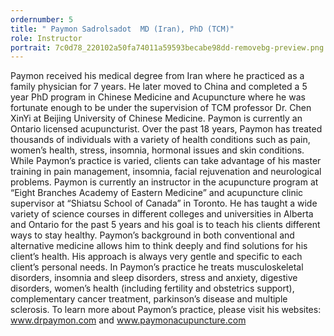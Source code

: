 ```yaml
---
ordernumber: 5
title: " Paymon Sadrolsadot  MD (Iran), PhD (TCM)"
role: Instructor
portrait: 7c0d78_220102a50fa74011a59593becabe98dd-removebg-preview.png
---
```

Paymon received his medical degree from Iran where he practiced as a family physician for 7 years. He later moved to China and completed a 5 year PhD program in Chinese Medicine and Acupuncture where he was fortunate enough to be under  the supervision of TCM professor Dr. Chen XinYi at Beijing University of Chinese Medicine. Paymon is currently an Ontario licensed acupuncturist. Over the past 18 years, Paymon has treated thousands of individuals with a variety of health conditions such as pain, women’s health, stress, insomnia, hormonal issues and skin conditions. While Paymon’s practice is varied, clients can take advantage of his master training in pain management, insomnia, facial rejuvenation and neurological problems. Paymon is currently an instructor in the acupuncture program at “Eight Branches Academy of Eastern Medicine” and acupuncture clinic supervisor at “Shiatsu School of Canada” in Toronto. He has taught a wide variety of science courses in different colleges and universities in Alberta and Ontario for the past 5 years and his goal is to teach his clients different ways to stay healthy. Paymon’s background in both conventional and alternative medicine allows him to think deeply and find solutions for his client’s health. His approach is always very gentle and specific to each client’s personal needs. In Paymon’s practice he treats musculoskeletal disorders, insomnia and sleep disorders, stress and anxiety, digestive disorders, women’s health (including fertility and obstetrics support), complementary cancer treatment, parkinson’s disease and multiple sclerosis. To learn more about Paymon’s practice, please visit his websites: www.drpaymon.com and www.paymonacupuncture.com